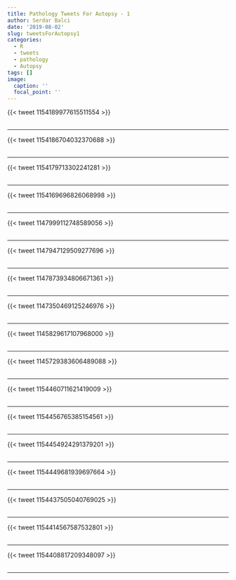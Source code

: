 ```yaml
---
title: Pathology Tweets For Autopsy - 1
author: Serdar Balci
date: '2019-08-02'
slug: tweetsForAutopsy1
categories:
  - R
  - tweets
  - pathology
  - Autopsy
tags: []
image:
  caption: ''
  focal_point: ''
---
```



{{< tweet 1154189977615511554 >}}
<br>
<br>
<hr>
{{< tweet 1154186704032370688 >}}
<br>
<br>
<hr>
{{< tweet 1154179713302241281 >}}
<br>
<br>
<hr>
{{< tweet 1154169696826068998 >}}
<br>
<br>
<hr>
{{< tweet 1147999112748589056 >}}
<br>
<br>
<hr>
{{< tweet 1147947129509277696 >}}
<br>
<br>
<hr>
{{< tweet 1147873934806671361 >}}
<br>
<br>
<hr>
{{< tweet 1147350469125246976 >}}
<br>
<br>
<hr>
{{< tweet 1145829617107968000 >}}
<br>
<br>
<hr>
{{< tweet 1145729383606489088 >}}
<br>
<br>
<hr>
{{< tweet 1154460711621419009 >}}
<br>
<br>
<hr>
{{< tweet 1154456765385154561 >}}
<br>
<br>
<hr>
{{< tweet 1154454924291379201 >}}
<br>
<br>
<hr>
{{< tweet 1154449681939697664 >}}
<br>
<br>
<hr>
{{< tweet 1154437505040769025 >}}
<br>
<br>
<hr>
{{< tweet 1154414567587532801 >}}
<br>
<br>
<hr>
{{< tweet 1154408817209348097 >}}
<br>
<br>
<hr>
